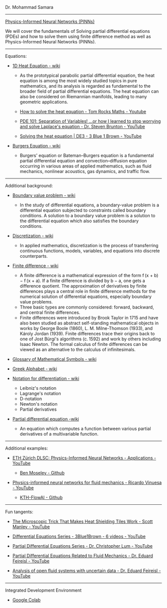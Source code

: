 Dr. Mohammad Samara

- - - -

[Physics-Informed Neural Networks (PINNs)](https://www.udemy.com/course/physics-informed-neural-network-pinns/?couponCode=OF53124)


We will cover the fundamentals of Solving partial differential equations (PDEs) and how to solve them using finite difference method as well as Physics-Informed Neural Networks (PINNs).

- - - -

Equations:

* [1D Heat Equation - wiki](https://en.wikipedia.org/wiki/Heat_equation)
  * As the prototypical parabolic partial differential equation, the heat equation is among the most widely studied topics in pure mathematics, and its analysis is regarded as fundamental to the broader field of partial differential equations. The heat equation can also be considered on Riemannian manifolds, leading to many geometric applications.
 
  * [How to solve the heat equation - Tom Rocks Maths - Youtube](https://youtu.be/l6spigOZCOs?si=eVqFOWonBRFnwULo)
 
  * [PDE 101: Separation of Variables! ...or how I learned to stop worrying and solve Laplace's equation - Dr. Steven Brunton - YouTube](https://youtu.be/VjWtMl6vQ3Q?si=d39khuJf8lHKVDXX)
 
  * [Solving the heat equation | DE3 - 3 Blue 1 Brown - YouTube](https://youtu.be/ToIXSwZ1pJU?si=92bOqIUYbk3ljsl0)

* [Burgers Equation - wiki](https://en.wikipedia.org/wiki/Burgers%27_equation)
  * Burgers' equation or Bateman–Burgers equation is a fundamental partial differential equation and convection–diffusion equation occurring in various areas of applied mathematics, such as fluid mechanics, nonlinear acoustics, gas dynamics, and traffic flow.

- - - -

Additional background:

* [Boundary value problem - wiki](https://en.wikipedia.org/wiki/Boundary_value_problem)
  * In the study of differential equations, a boundary-value problem is a differential equation subjected to constraints called boundary conditions. A solution to a boundary value problem is a solution to the differential equation which also satisfies the boundary conditions.
 
* [Discretization - wiki](https://en.wikipedia.org/wiki/Discretization)
   * In applied mathematics, discretization is the process of transferring continuous    functions, models, variables, and equations into discrete counterparts. 

* [Finite difference - wiki](https://en.wikipedia.org/wiki/Finite_difference)
  * A finite difference is a mathematical expression of the form f (x + b) − f (x + a). If a finite difference is divided by b − a, one gets a difference quotient. The approximation of derivatives by finite differences plays a central role in finite difference methods for the numerical solution of differential equations, especially boundary value problems.
  * Three basic types are commonly considered: forward, backward, and central finite differences.
  * Finite differences were introduced by Brook Taylor in 1715 and have also been studied as abstract self-standing mathematical objects in works by George Boole (1860), L. M. Milne-Thomson (1933), and Károly Jordan (1939). Finite differences trace their origins back to one of Jost Bürgi's algorithms (c. 1592) and work by others including Isaac Newton. The formal calculus of finite differences can be viewed as an alternative to the calculus of infinitesimals.

* [Glossary of Mathematical Symbols - wiki](https://en.wikipedia.org/wiki/Glossary_of_mathematical_symbols)

* [Greek Alphabet - wiki](https://en.wikipedia.org/wiki/Greek_alphabet)
 
* [Notation for differentiation - wiki](https://en.wikipedia.org/wiki/Notation_for_differentiation)
  * Leibniz's notation
  * Lagrange's notation
  * D-notation
  * Newton's notation
  * Partial derivatives

* [Partial differential equation -wiki](https://en.wikipedia.org/wiki/Partial_differential_equation)
  * An equation which computes a function between various partial derivatives of a multivariable function.

- - - -

Additional examples:

* [ETH Zürich DLSC: Physics-Informed Neural Networks - Applications - YouTube](https://youtu.be/IDIv92Z6Qvc?si=EUGCvYt7zPQbjaJ0)

  * [Ben Moseley - Github](https://github.com/benmoseley)

* [Physics-informed neural networks for fluid mechanics - Ricardo Vinuesa - YouTube](https://youtu.be/EHrgSPHZG3Y?si=MHxGJSb_TyKUImm1)

  * [KTH-FlowAI - Github](https://github.com/KTH-FlowAI)
    
- - - -

Fun tangents:

* [The Microscopic Trick That Makes Heat Shielding Tiles Work - Scott Manley - YouTube](https://youtu.be/Sm4qoVAgRiw?si=3ccodtrdqgAZCsVP)

* [Differential Equations Series - 3Blue1Brown - 6 videos - YouTube](https://youtube.com/playlist?list=PLZHQObOWTQDNPOjrT6KVlfJuKtYTftqH6&si=axcbeHA80YDMALhz)

* [Partial Differential Equations Series - Dr. Christopher Lum - YouTube](https://youtube.com/playlist?list=PLxdnSsBqCrrFvek-n1MKhFaDARSdKWPnx&si=MzTnzjGgu_DkYgP0)

* [Partial Differential Equations Related to Fluid Mechanics - Dr. Eduard Feireisl - YouTube](https://youtu.be/qIxVvecPSbc?si=97Gy2Zw02wJXeDV1)

* [Analysis of open fluid systems with uncertain data - Dr. Eduard Feireisl - YouTube](https://youtu.be/izHpSwQPdVQ?si=jVz9x5HJSBQNI1JU)

- - - -
 
Integrated Development Environment

* [Google Colab](https://colab.research.google.com)
